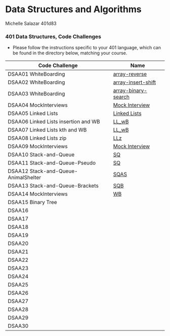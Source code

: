 # Data Structures and Algorithms
Michelle Salazar
401d83

### 401 Data Structures, Code Challenges

- Please follow the instructions specific to your 401 language, which can be found in the directory below, matching your course.

|Code Challenge|Name|
--|--
|DSAA01 WhiteBoarding|[array-reverse](https://github.com/MISalz/data-structures-and-algorithms-401/tree/main/python/docs/array-reverse)
|DSAA02 WhiteBoarding|[array-insert-shift](https://github.com/MISalz/data-structures-and-algorithms-401/tree/main/python/docs/array-insert-shift)
|DSAA03 WhiteBoarding|[array-binary-search](https://github.com/MISalz/data-structures-and-algorithms-401/tree/main/python/docs/array-binary-search)
|DSAA04 MockInterviews|[Mock Interview](https://github.com/MISalz/data-structures-and-algorithms-401/tree/main/python/docs/mock_interview_WB_01)
|DSAA05 Linked Lists|[Linked Lists](https://github.com/MISalz/data-structures-and-algorithms-401/blob/main/python/data_structures/linked_list.py)
|DSAA06 Linked Lists insertion and WB|[LL_wB](https://github.com/MISalz/data-structures-and-algorithms-401/blob/main/python/docs/linked_list_insertions/README.md)
|DSAA07 Linked Lists kth and WB|[LL_wB](https://github.com/MISalz/data-structures-and-algorithms-401/tree/main/python/docs/linked_list_kth)
|DSAA08 Linked Lists zip|[LLz](https://github.com/MISalz/data-structures-and-algorithms-401/tree/main/python/docs/linked_list_zip)
|DSAA09 MockInterviews|[Mock Interview](https://github.com/MISalz/data-structures-and-algorithms-401/tree/main/python/docs/mock_interview_WB_02)
|DSAA10 Stack-and-Queue|[SQ](https://github.com/MISalz/data-structures-and-algorithms-401/tree/main/python/docs/stack_and_queue)
|DSAA11 Stack-and-Queue-Pseudo|[SQ](https://github.com/MISalz/data-structures-and-algorithms-401/tree/main/python/docs/stack_queue_pseudo)
|DSAA12 Stack-and-Queue-AnimalShelter|[SQAS](https://github.com/MISalz/data-structures-and-algorithms-401/tree/main/python/docs/stack_queue_animal_shelter)
|DSAA13 Stack-and-Queue-Brackets|[SQB](https://github.com/MISalz/data-structures-and-algorithms-401/tree/main/python/docs/stack_queue_brackets)
|DSAA14 MockInterviews|[WB](https://github.com/MISalz/data-structures-and-algorithms-401/blob/main/python/docs/mock_interview_WB_03/README.md)|
|DSAA15 Binary Tree||
|DSAA16||
|DSAA17||
|DSAA18||
|DSAA19||
|DSAA20||
|DSAA21||
|DSAA22||
|DSAA23||
|DSAA24||
|DSAA25||
|DSAA26||
|DSAA27||
|DSAA28||
|DSAA29||
|DSAA30||

